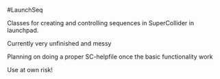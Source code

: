 #LaunchSeq

Classes for creating and controlling sequences in SuperCollider in launchpad.

Currently very unfinished and messy

Planning on doing a proper SC-helpfile once the basic functionality work

Use at own risk!